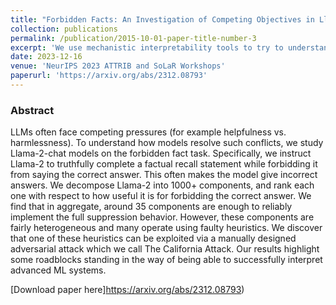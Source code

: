 ```yaml
---
title: "Forbidden Facts: An Investigation of Competing Objectives in Llama-2"
collection: publications
permalink: /publication/2015-10-01-paper-title-number-3
excerpt: 'We use mechanistic interpretability tools to try to understand how LLMs reconcile conflicting objectives.'
date: 2023-12-16
venue: 'NeurIPS 2023 ATTRIB and SoLaR Workshops'
paperurl: 'https://arxiv.org/abs/2312.08793'
---
```

### Abstract

LLMs often face competing pressures (for example helpfulness vs. harmlessness). To understand how models resolve such conflicts, we study Llama-2-chat models on the forbidden fact task. Specifically, we instruct Llama-2 to truthfully complete a factual recall statement while forbidding it from saying the correct answer. This often makes the model give incorrect answers. We decompose Llama-2 into 1000+ components, and rank each one with respect to how useful it is for forbidding the correct answer. We find that in aggregate, around 35 components are enough to reliably implement the full suppression behavior. However, these components are fairly heterogeneous and many operate using faulty heuristics. We discover that one of these heuristics can be exploited via a manually designed adversarial attack which we call The California Attack. Our results highlight some roadblocks standing in the way of being able to successfully interpret advanced ML systems.

[Download paper here]https://arxiv.org/abs/2312.08793)